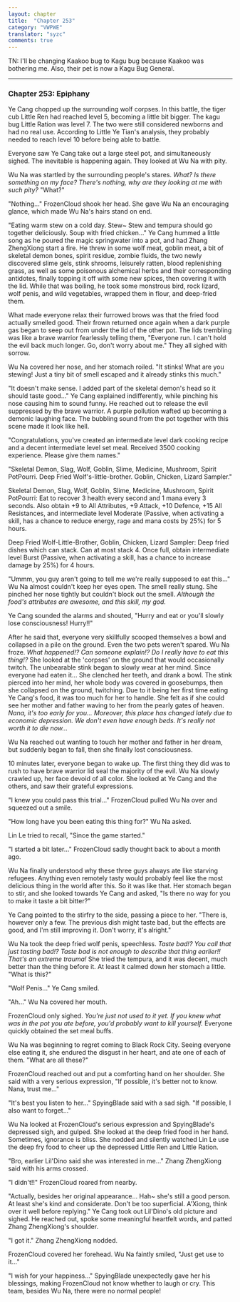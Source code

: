 ```yaml
---
layout: chapter
title:  "Chapter 253"
category: "VWPWE"
translator: "syzc"
comments: true
---
```


TN: I'll be changing Kaakoo bug to Kagu bug because Kaakoo was bothering me. Also, their pet is now a Kagu Bug General.

---

### Chapter 253: Epiphany

Ye Cang chopped up the surrounding wolf corpses. In this battle, the tiger cub Little Ren had reached level 5, becoming a little bit bigger. The kagu bug Little Ration was level 7. The two were still considered newborns and had no real use. According to Little Ye Tian's analysis, they probably needed to reach level 10 before being able to battle.

Everyone saw Ye Cang take out a large steel pot, and simultaneously sighed. The inevitable is happening again. They looked at Wu Na with pity.

Wu Na was startled by the surrounding people's stares. *What? Is there something on my face? There's nothing, why are they looking at me with such pity?* "What?"

"Nothing..." FrozenCloud shook her head. She gave Wu Na an encouraging glance, which made Wu Na's hairs stand on end.

"Eating warm stew on a cold day. Stew~ Stew and tempura should go together deliciously. Soup with fried chicken..." Ye Cang hummed a little song as he poured the magic springwater into a pot, and had Zhang ZhengXiong start a fire. He threw in some wolf meat, goblin meat, a bit of skeletal demon bones, spirit residue, zombie fluids, the two newly discovered slime gels, stink shrooms, leisurely ratten, blood replenishing grass, as well as some poisonous alchemical herbs and their corresponding antidotes, finally topping it off with some new spices, then covering it with the lid. While that was boiling, he took some monstrous bird, rock lizard, wolf penis, and wild vegetables, wrapped them in flour, and deep-fried them. 

What made everyone relax their furrowed brows was that the fried food actually smelled good. Their frown returned once again when a dark purple gas began to seep out from under the lid of the other pot. The lids trembling was like a brave warrior fearlessly telling them, "Everyone run. I can't hold the evil back much longer. Go, don't worry about me." They all sighed with sorrow. 

Wu Na covered her nose, and her stomach roiled. "It stinks! What are you stewing! Just a tiny bit of smell escaped and it already stinks this much."

"It doesn't make sense. I added part of the skeletal demon's head so it should taste good..." Ye Cang explained indifferently, while pinching his nose causing him to sound funny. He reached out to release the evil suppressed by the brave warrior. A purple pollution wafted up becoming a demonic laughing face. The bubbling sound from the pot together with this scene made it look like hell.

"Congratulations, you've created an intermediate level dark cooking recipe and a decent intermediate level set meal. Received 3500 cooking experience. Please give them names."

"Skeletal Demon, Slag, Wolf, Goblin, Slime, Medicine, Mushroom, Spirit PotPourri. Deep Fried Wolf's-little-brother. Goblin, Chicken, Lizard Sampler."

Skeletal Demon, Slag, Wolf, Goblin, Slime, Medicine, Mushroom, Spirit PotPourri: Eat to recover 3 health every second and 1 mana every 3 seconds. Also obtain +9 to All Attributes, +9 Attack, +10 Defence, +15 All Resistances, and intermediate level Moderate (Passive, when activating a skill, has a chance to reduce energy, rage and mana costs by 25%) for 5 hours.

Deep Fried Wolf-Little-Brother, Goblin, Chicken, Lizard Sampler: Deep fried dishes which can stack. Can at most stack 4. Once full, obtain intermediate level Burst (Passive, when activating a skill, has a chance to increase damage by 25%) for 4 hours.

"Ummm, you guy aren't going to tell me we're really supposed to eat this..." Wu Na almost couldn't keep her eyes open. The smell really stung. She pinched her nose tightly but couldn't block out the smell. *Although the food's attributes are awesome, and this skill, my god.*

Ye Cang sounded the alarms and shouted, "Hurry and eat or you'll slowly lose consciousness! Hurry!!"

After he said that, everyone very skillfully scooped themselves a bowl and collapsed in a pile on the ground. Even the two pets weren't spared. Wu Na froze. *What happened!? Can someone explain!? Do I really have to eat this thing!?* She looked at the 'corpses' on the ground that would occasionally twitch. The unbearable stink began to slowly wear at her mind. Since everyone had eaten it... She clenched her teeth, and drank a bowl. The stink pierced into her mind, her whole body was covered in goosebumps, then she collapsed on the ground, twitching. Due to it being her first time eating Ye Cang's food, it was too much for her to handle. She felt as if she could see her mother and father waving to her from the pearly gates of heaven. *Nana, it's too early for you... Moreover, this place has changed lately due to economic depression. We don't even have enough beds. It's really not worth it to die now...*

Wu Na reached out wanting to touch her mother and father in her dream, but suddenly began to fall, then she finally lost consciousness.

10 minutes later, everyone began to wake up. The first thing they did was to rush to have brave warrior lid seal the majority of the evil. Wu Na slowly crawled up, her face devoid of all color. She looked at Ye Cang and the others, and saw their grateful expressions.

"I knew you could pass this trial..." FrozenCloud pulled Wu Na over and squeezed out a smile.

"How long have you been eating this thing for?" Wu Na asked.

Lin Le tried to recall, "Since the game started."

"I started a bit later..." FrozenCloud sadly thought back to about a month ago.

Wu Na finally understood why these three guys always ate like starving refugees. Anything even remotely tasty would probably feel like the most delicious thing in the world after this. So it was like that. Her stomach began to stir, and she looked towards Ye Cang and asked, "Is there no way for you to make it taste a bit bitter?"

Ye Cang pointed to the stirfry to the side, passing a piece to her. "There is, however only a few. The previous dish might taste bad, but the effects are good, and I'm still improving it. Don't worry, it's alright."

Wu Na took the deep fried wolf penis, speechless. *Taste bad!? You call that just tasting bad!? Taste bad is not enough to describe that thing earlier!! That's an extreme trauma!* She tried the tempura, and it was decent, much better than the thing before it. At least it calmed down her stomach a little. "What is this?"

"Wolf Penis..." Ye Cang smiled.

"Ah..." Wu Na covered her mouth. 

FrozenCloud only sighed. *You're just not used to it yet. If you knew what was in the pot you ate before, you'd probably want to kill yourself.* Everyone quickly obtained the set meal buffs.

Wu Na was beginning to regret coming to Black Rock City. Seeing everyone else eating it, she endured the disgust in her heart, and ate one of each of them. "What are all these?"

FrozenCloud reached out and put a comforting hand on her shoulder. She said with a very serious expression, "If possible, it's better not to know. Nana, trust me..."

"It's best you listen to her..." SpyingBlade said with a sad sigh. "If possible, I also want to forget..."

Wu Na looked at FrozenCloud's serious expression and SpyingBlade's depressed sigh, and gulped. She looked at the deep fried food in her hand. Sometimes, ignorance is bliss. She nodded and silently watched Lin Le use the deep fry food to cheer up the depressed Little Ren and Little Ration.

"Bro, earlier Lil'Dino said she was interested in me..." Zhang ZhengXiong said with his arms crossed.

"I didn't!!" FrozenCloud roared from nearby.

"Actually, besides her original appearance... Hah~ she's still a good person. At least she's kind and considerate. Don't be too superficial. A'Xiong, think over it well before replying." Ye Cang took out Lil'Dino's old picture and sighed. He reached out, spoke some meaningful heartfelt words, and patted Zhang ZhengXiong's shoulder.

"I got it." Zhang ZhengXiong nodded.

FrozenCloud covered her forehead. Wu Na faintly smiled, "Just get use to it..."

"I wish for your happiness..." SpyingBlade unexpectedly gave her his blessings, making FrozenCloud not know whether to laugh or cry. This team, besides Wu Na, there were no normal people!
